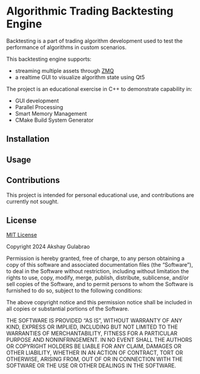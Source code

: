 # Algorithmic Trading Backtesting Engine
Backtesting is a part of trading algorithm development used to test the performance of algorithms in custom scenarios.

This backtesting engine supports:
- streaming multiple assets through [ZMQ](https://github.com/zeromq)
- a realtime GUI to visualize algorithm state using Qt5

The project is an educational exercise in C++ to demonstrate capability in:
- GUI development
- Parallel Processing
- Smart Memory Management
- CMake Build System Generator


## Installation

## Usage

## Contributions
This project is intended for personal educational use, and contributions are currently not sought.

## License
[MIT License](https://choosealicense.com/licenses/mit/)

Copyright 2024 Akshay Gulabrao

Permission is hereby granted, free of charge, to any person obtaining a copy of this software and associated documentation files (the “Software”), to deal in the Software without restriction, including without limitation the rights to use, copy, modify, merge, publish, distribute, sublicense, and/or sell copies of the Software, and to permit persons to whom the Software is furnished to do so, subject to the following conditions:

The above copyright notice and this permission notice shall be included in all copies or substantial portions of the Software.

THE SOFTWARE IS PROVIDED “AS IS”, WITHOUT WARRANTY OF ANY KIND, EXPRESS OR IMPLIED, INCLUDING BUT NOT LIMITED TO THE WARRANTIES OF MERCHANTABILITY, FITNESS FOR A PARTICULAR PURPOSE AND NONINFRINGEMENT. IN NO EVENT SHALL THE AUTHORS OR COPYRIGHT HOLDERS BE LIABLE FOR ANY CLAIM, DAMAGES OR OTHER LIABILITY, WHETHER IN AN ACTION OF CONTRACT, TORT OR OTHERWISE, ARISING FROM, OUT OF OR IN CONNECTION WITH THE SOFTWARE OR THE USE OR OTHER DEALINGS IN THE SOFTWARE.